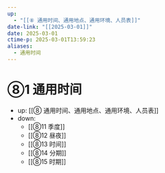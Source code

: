 ```yaml
---
up:
  - "[[⑧ 通用时间、通用地点、通用环境、人员表]]"
date-link: "[[2025-03-01]]"
date: 2025-03-01
ctime-p: 2025-03-01T13:59:23
aliases:
  - 通用时间
---
```


# ⑧1 通用时间

- up: [[⑧ 通用时间、通用地点、通用环境、人员表]]
- down:	
	- [[⑧11 季度]]
	- [[⑧12 昼夜]]
	- [[⑧13 时间]]
	- [[⑧14 分期]]
	- [[⑧15 时期]]
	
